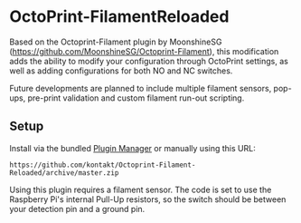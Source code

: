 # OctoPrint-FilamentReloaded

Based on the Octoprint-Filament plugin by MoonshineSG (https://github.com/MoonshineSG/Octoprint-Filament), this modification adds the ability to modify your configuration through OctoPrint settings, as well as adding configurations for both NO and NC switches.

Future developments are planned to include multiple filament sensors, pop-ups, pre-print validation and custom filament run-out scripting.

## Setup

Install via the bundled [Plugin Manager](https://github.com/foosel/OctoPrint/wiki/Plugin:-Plugin-Manager)
or manually using this URL:

    https://github.com/kontakt/Octoprint-Filament-Reloaded/archive/master.zip

Using this plugin requires a filament sensor. The code is set to use the Raspberry Pi's internal Pull-Up resistors, so the switch should be between your detection pin and a ground pin.

